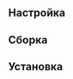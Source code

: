 <pkg :name="'psmisc'" instsize showsbu2></pkg>

## Настройка

<package-script :package="'psmisc'" :type="'configure'"></package-script>

## Сборка

<package-script :package="'psmisc'" :type="'build'"></package-script>

## Установка

<package-script :package="'psmisc'" :type="'install'"></package-script>

<script>
	new Vue({ el: '#main' })
</script>
